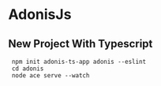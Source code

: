 # AdonisJs

## New Project With Typescript

```
 npm init adonis-ts-app adonis --eslint
 cd adonis
 node ace serve --watch
```

